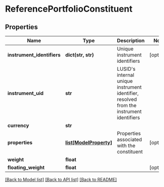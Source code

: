 # ReferencePortfolioConstituent

## Properties
Name | Type | Description | Notes
------------ | ------------- | ------------- | -------------
**instrument_identifiers** | **dict(str, str)** | Unique instrument identifiers | [optional] 
**instrument_uid** | **str** | LUSID&#39;s internal unique instrument identifier, resolved from the instrument identifiers | 
**currency** | **str** |  | 
**properties** | [**list[ModelProperty]**](ModelProperty.md) | Properties associated with the constituent | [optional] 
**weight** | **float** |  | 
**floating_weight** | **float** |  | [optional] 

[[Back to Model list]](../README.md#documentation-for-models) [[Back to API list]](../README.md#documentation-for-api-endpoints) [[Back to README]](../README.md)


